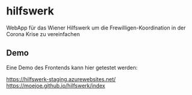 # hilfswerk
WebApp für das Wiener Hilfswerk um die Frewilligen-Koordination in der Corona Krise zu vereinfachen

## Demo

Eine Demo des Frontends kann hier getestet werden:

https://hilfswerk-staging.azurewebsites.net/
https://moejoe.github.io/hilfswerk/index
